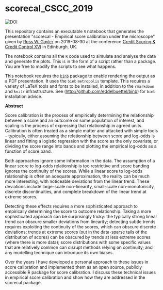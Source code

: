 # scorecal_CSCC_2019

<!-- badges: start -->
[![DOI](https://zenodo.org/badge/205238383.svg)](https://zenodo.org/badge/latestdoi/205238383)
<!-- badges: end -->

This repository contains an executable `R` notebook
that generates the presentation "scorecal - Empirical score calibration under the microscope"
given by 
[Ross W. Gayler](http://www.rossgayler.com)
on 2019-08-30
at the conference 
[Credit Scoring & Credit Control XVI](http://crc.business-school.ed.ac.uk/category/conference-papers/2019/)
in Edinburgh, UK.

The notebook contains all the `R` code
used to simulate and analyse the data
and generate the plots.
This is in the form of a script rather than a package.
You are free to modify the scripts to see what happens.

This notebook requires the [`binb`](http://github.com/eddelbuettel/binb) package 
to enable rendering the output as a PDF presentation.
It uses the `binb` `metropolis` template.
This requires a variety of LaTeX tools and fonts to be installed,
in addition to the `rmarkdown` and `knitr` infrastructure.
See (http://github.com/eddelbuettel/binb) for `binb` installation advice.

**Abstract**

Score calibration is the process of empirically determining the relationship between a score
and an outcome on some population of interest, 
and scaling is the process of expressing that relationship in agreed units. 
Calibration is often treated as a simple matter and attacked with simple tools – 
typically, either assuming the relationship between score and log-odds is linear 
and fitting a logistic regression with the score as the only covariate, 
or dividing the score range into bands 
and plotting the empirical log-odds as a function of score band. 

Both approaches ignore some information in the data. 
The assumption of a linear score to log-odds relationship is too restrictive 
and score banding ignores the continuity of the scores. 
While a linear score to log-odds relationship is often an adequate approximation, 
the reality can be much more interesting, 
with noticeable deviations from the linear trend. 
These deviations include large-scale non-linearity, 
small-scale non-monotonicity, 
discrete discontinuities, 
and complete breakdown of the linear trend at extreme scores. 

Detecting these effects requires a more sophisticated approach 
to empirically determining the score to outcome relationship. 
Taking a more sophisticated approach can be surprisingly tricky: 
the typically strong linear trend can obscure smaller deviations from linearity; 
detecting subtle trends requires exploiting the continuity of the scores, 
which can obscure discrete deviations; 
trends at extreme scores (out in the data-sparse tails of the distribution of scores) 
can be obscured by trends at less extreme scores (where there is more data); 
score distributions with some specific values that are relatively common 
can disrupt methods relying on continuity; 
and any modelling technique can introduce its own biases. 

Over the years I have developed a personal approach to these issues in score calibration 
and implemented them as an open source, publicly accessible R package for score calibration. 
I discuss these technical issues in empirical score calibration 
and show how they are addressed in the scorecal package.
